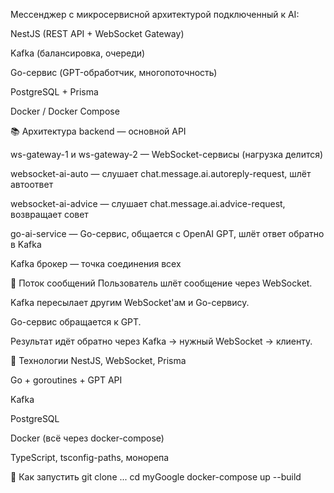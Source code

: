 Мессенджер с микросервисной архитектурой подключенный к AI:

NestJS (REST API + WebSocket Gateway)

Kafka (балансировка, очереди)

Go-сервис (GPT-обработчик, многопоточность)

PostgreSQL + Prisma

Docker / Docker Compose

📚 Архитектура
backend — основной API

ws-gateway-1 и ws-gateway-2 — WebSocket-сервисы (нагрузка делится)

websocket-ai-auto — слушает chat.message.ai.autoreply-request, шлёт автоответ

websocket-ai-advice — слушает chat.message.ai.advice-request, возвращает совет

go-ai-service — Go-сервис, общается с OpenAI GPT, шлёт ответ обратно в Kafka

Kafka брокер — точка соединения всех

🔌 Поток сообщений
Пользователь шлёт сообщение через WebSocket.

Kafka пересылает другим WebSocket'ам и Go-сервису.

Go-сервис обращается к GPT.

Результат идёт обратно через Kafka → нужный WebSocket → клиенту.

🧪 Технологии
NestJS, WebSocket, Prisma

Go + goroutines + GPT API

Kafka 

PostgreSQL

Docker (всё через docker-compose)

TypeScript, tsconfig-paths, монорепа

🚀 Как запустить
git clone ...
cd myGoogle
docker-compose up --build
